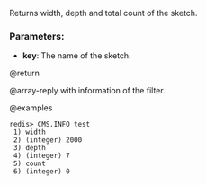 Returns width, depth and total count of the sketch.

### Parameters:

* **key**: The name of the sketch.

@return

@array-reply with information of the filter.

@examples

```
redis> CMS.INFO test
 1) width
 2) (integer) 2000
 3) depth
 4) (integer) 7
 5) count
 6) (integer) 0
```
